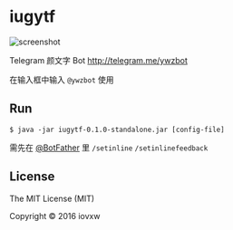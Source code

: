 # iugytf

![screenshot](screenshot.png)

Telegram 颜文字 Bot <http://telegram.me/ywzbot>

在输入框中输入 `@ywzbot` 使用

## Run

    $ java -jar iugytf-0.1.0-standalone.jar [config-file]

需先在 [@BotFather](https://telegram.me/BotFather) 里 `/setinline` `/setinlinefeedback`

## License

The MIT License (MIT)

Copyright © 2016 iovxw
